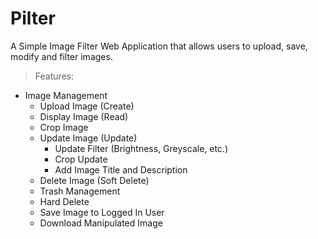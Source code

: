 # Pilter
 A Simple Image Filter Web Application that allows users to upload, save, modify and filter images.

 > Features:
- Image Management
    - Upload Image (Create)
    - Display Image (Read)
    - Crop Image
    - Update Image (Update)
        - Update Filter (Brightness, Greyscale, etc.)
        - Crop Update
        - Add Image Title and Description
    - Delete Image (Soft Delete)
    - Trash Management
    - Hard Delete
    - Save Image to Logged In User
    - Download Manipulated Image

